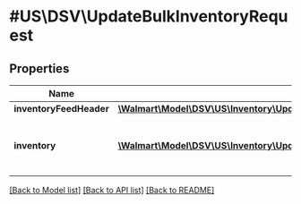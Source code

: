 # #US\DSV\UpdateBulkInventoryRequest

## Properties

Name | Type | Description | Notes
------------ | ------------- | ------------- | -------------
**inventoryFeedHeader** | [**\Walmart\Model\DSV\US\Inventory\UpdateBulkInventoryRequestInventoryFeedHeader**](UpdateBulkInventoryRequestInventoryFeedHeader.md) |  |
**inventory** | [**\Walmart\Model\DSV\US\Inventory\UpdateBulkInventoryRequestInventoryInner[]**](UpdateBulkInventoryRequestInventoryInner.md) | Specifies an object for inventory information. |


[[Back to Model list]](../) [[Back to API list]](../../Api/US/DSV) [[Back to README]](../../README.md)
